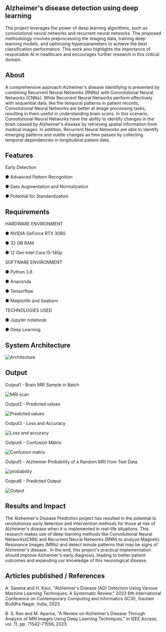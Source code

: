 ## Alzheimer's disease detection using deep learning
The project leverages the power of deep learning
algorithms, such as convolutional neural networks and recurrent neural networks.
The proposed methodology involves preprocessing the imaging data, training
deep learning models, and optimizing hyperparameters to achieve the best
classification performance. This work also highlights the importance of responsible AI
in healthcare and encourages further research in this critical domain

## About
A comprehensive approach Alzheimer's disease identifying is presented by combining Recurrent Neural
Networks (RNNs) with Convolutional Neural Networks (CNNs). While Recurrent Neural Networks
perform effectively with sequential data, like the temporal patterns in patient records, Convolutional
Neural Networks are better at image processing tasks, resulting in them useful in understanding brain
scans. In this scenario, Convolutional Neural Networks have the ability to identify changes in the brain caused
by Alzheimer's disease by retrieving spatial information from medical images. In addition, Recurrent
Neural Networks are able to identify emerging patterns and subtle changes as time passes by collecting
temporal dependencies in longitudinal patient data.

## Features
Early Detection

● Advanced Pattern Recognition

● Data Augmentation and Normalization

● Potential for Standardization

## Requirements
HARDWARE ENVIRONMENT

● NVIDIA GeForce RTX 3080

● 32 GB RAM

● 12 Gen Intel Core I5-140p

SOFTWARE ENVIRONMENT

● Python 3.8

● Anaconda

● Tensorflow

● Matplotlib and Seaborn

TECHNOLOGIES USED

● Jupyter notebook

● Deep Learning

## System Architecture
![Architecture](https://github.com/user-attachments/assets/bb98178d-4b1f-424e-97d9-5517695e3257)


## Output
Output1 - Brain MRI Sample in Batch

![MRI scan](https://github.com/user-attachments/assets/bda74d36-2f48-4b62-bcca-7e33bbaf28c6)

Output2 - Predicted values

![Predicted values](https://github.com/user-attachments/assets/2ecc6452-516d-4ca7-91bb-7e99dc472200)

Output3 - Loss and Accuracy

![Loss and accuracy](https://github.com/user-attachments/assets/38d16485-3c78-4f07-827c-160f53d67256)

Output4 - Confusion Matrix

![Confusion matrix](https://github.com/user-attachments/assets/f6b0c53e-ba2b-4d59-a7ba-94257984f22d)

Output5 - Alzheimer Probability of a Random MRI from Test Data

![probability](https://github.com/user-attachments/assets/8c74097d-92da-48da-b6ac-6b2e84cbac78)

Output6 - Predicted Output

![Output](https://github.com/user-attachments/assets/c1aaae5b-f200-45fd-994b-04d4f69a025a)


## Results and Impact
The Alzheimer's Disease Prediction project has resulted in the potential to revolutionize early detection and intervention methods for those at risk of Alzheimer's disease when it is implemented in real-life
situations. This research makes use of deep learning methods like Convolutional Neural Networks(CNN) and Recurrent Neural Networks (RNN) to analyze Magnetic Resonance Images (MRIs) and detect minute patterns that may be signs of Alzheimer's disease..
In the end, this project's practical implementation should improve Alzheimer's early diagnosis, leading to better patient outcomes and expanding our knowledge of this neurological disease.

## Articles published / References
A. Saxena and H. Kaur, "Alzheimer's Disease (AD) Detection Using Various Machine Learning Techniques: A Systematic Review," 2023 6th International Conference on Contemporary Computing and Informatics (IC3I), Gautam Buddha Nagar, India, 2023

B. S. Rao and M. Aparna, "A Review on Alzheimer’s Disease Through Analysis of MRI Images Using Deep Learning Techniques," in IEEE Access, vol. 11, pp. 71542-71556, 2023

